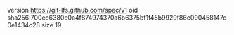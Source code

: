 version https://git-lfs.github.com/spec/v1
oid sha256:700ec6380e0a4f874974370a6b6375bf1f45b9929f86e090458147d0e1434c28
size 19
